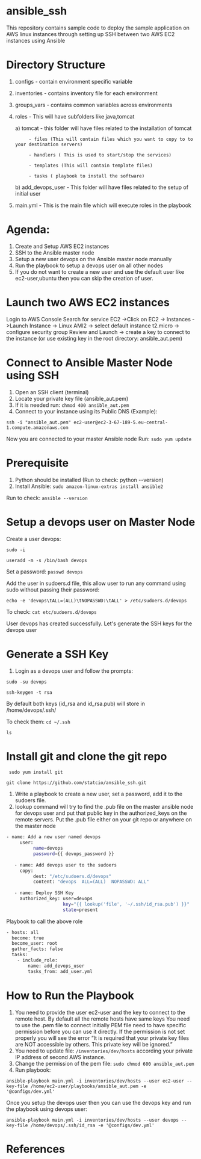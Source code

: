 # ansible_ssh
This repository contains sample code to deploy the sample application on AWS linux instances 
through setting up SSH between two AWS EC2 instances using Ansible

# Directory Structure
  1. configs - contain environment specific variable
  2. inventories - contains inventory file for each environment
  3. groups_vars - contains common variables across environments
  4. roles - This will have subfolders like java,tomcat

       a) tomcat - this folder will have files related to the installation of tomcat

              - files (This will contain files which you want to copy to to your destination servers)

              - handlers ( This is used to start/stop the services)

              - templates (This will contain template files)

              - tasks ( playbook to install the software)

        b) add_devops_user - This folder will have files related to the setup of initial user

  5. main.yml - This is the main file which will execute roles in the playbook

# Agenda:
1. Create and Setup AWS EC2 instances
2. SSH to the Ansible master node
3. Setup a new user devops on the Ansible master node manually
4. Run the playbook to setup a devops user on all other nodes
5. If you do not want to create a new user and use the default user like ec2-user,ubuntu 
then you can skip the creation of user.

# Launch two AWS EC2 instances
Login to AWS Console
Search for service EC2 ->Click on EC2 -> Instances ->Launch Instance -> Linux AMI2 -> 
select default instance t2.micro -> configure security group Review and Launch -> 
create a key to connect to the instance (or use existing key in the root directory: ansible_aut.pem)

# Connect to Ansible Master Node using SSH
1. Open an SSH client (terminal) 
2. Locate your private key file (ansible_aut.pem)
3. If it is needed run: ``` chmod 400 ansible_aut.pem ```
4. Connect to your instance using its Public DNS (Example): 
``` 
ssh -i "ansible_aut.pem" ec2-user@ec2-3-67-189-5.eu-central-1.compute.amazonaws.com 
```

Now you are connected to your master Ansible node
Run: ``` sudo yum update ```

# Prerequisite
1. Python should be installed (Run to check: python --version)
2. Install Ansible: 
``` sudo amazon-linux-extras install ansible2 ```

Run to check: ``` ansible --version ```

# Setup a devops user on Master Node
Create a user devops:

```sudo -i```

```useradd -m -s /bin/bash devops```

Set a password:
```passwd devops```

Add the user in sudoers.d file, this allow user to run any command 
using sudo without passing their password:
```
echo -e 'devops\tALL=(ALL)\tNOPASSWD:\tALL' > /etc/sudoers.d/devops
```

To check: ``` cat etc/sudoers.d/devops ```

User devops has created successfully.
Let's generate the SSH keys for the devops user 

# Generate a SSH Key
1. Login as a devops user and follow the prompts:

``` sudo -su devops ```

``` ssh-keygen -t rsa ``` 

By default both keys (id_rsa and id_rsa.pub) will store in /home/devops/.ssh/

To check them: 
``` cd ~/.ssh ```

``` ls ``` 

# Install git and clone the git repo
``` sudo yum install git```

``` git clone https://github.com/statcio/ansible_ssh.git ```

1. Write a playbook to create a new user, set a password, add it to the sudoers file.
2. lookup command will try to find the .pub file on the master ansible node for devops user and 
put that public key in the authorized_keys on the remote servers. Put the .pub file either on your git repo or 
anywhere on the master node

```sh
- name: Add a new user named devops
     user:
          name=devops
          password={{ devops_password }}
 
   - name: Add devops user to the sudoers
     copy:
          dest: "/etc/sudoers.d/devops"
          content: "devops  ALL=(ALL)  NOPASSWD: ALL"
 
   - name: Deploy SSH Key
     authorized_key: user=devops
                     key="{{ lookup('file', '~/.ssh/id_rsa.pub') }}"
                     state=present
```

Playbook to call the above role

```sh
- hosts: all
  become: true
  become_user: root
  gather_facts: false
  tasks:
    - include_role:
        name: add_devops_user
        tasks_from: add_user.yml
```

# How to Run the Playbook
1. You need to provide the user ec2-user and the key to connect to the remote host.
By default all the remote hosts have same keys
You need to use the .pem file to connect initially
PEM file need to have specific permission before you can use it directly. 
If the permission is not set properly you will see the error 
“It is required that your private key files are NOT accessible by others. This private key will be ignored.”
2. You need to update file: ```/inventories/dev/hosts``` according your private IP address of second AWS instance.  
3. Change the permission of the pem file:
``` sudo chmod 600 ansible_aut.pem ```
4. Run playbook:
```
ansible-playbook main.yml -i inventories/dev/hosts --user ec2-user --key-file /home/ec2-user/playbooks/ansible_aut.pem -e '@configs/dev.yml'

```

Once you setup the devops user then you can use the devops key and run the playbook using devops user:
``` 
ansible-playbook main.yml -i inventories/dev/hosts --user devops --key-file /home/devops/.ssh/id_rsa -e '@configs/dev.yml'

```

# References


